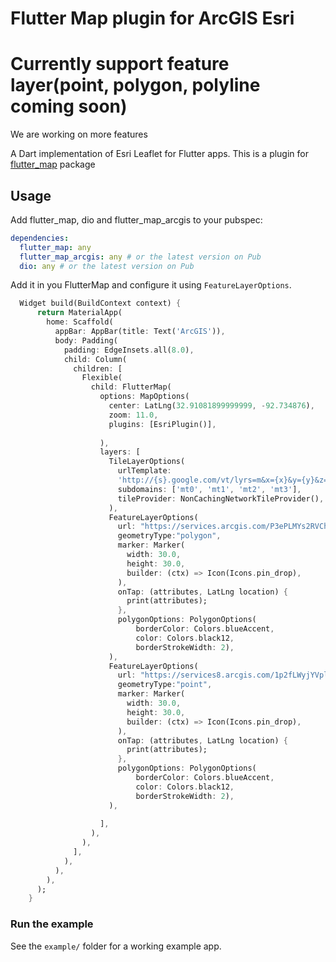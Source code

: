 # Flutter Map plugin for ArcGIS Esri

# Currently support feature layer(point, polygon, polyline coming soon)
We are working on more features

A Dart implementation of Esri Leaflet for Flutter apps.
This is a plugin for [flutter_map](https://github.com/johnpryan/flutter_map) package


## Usage

Add flutter_map, dio and  flutter_map_arcgis to your pubspec:

```yaml
dependencies:
  flutter_map: any
  flutter_map_arcgis: any # or the latest version on Pub
  dio: any # or the latest version on Pub
```

Add it in you FlutterMap and configure it using `FeatureLayerOptions`.

```dart
  Widget build(BuildContext context) {
      return MaterialApp(
        home: Scaffold(
          appBar: AppBar(title: Text('ArcGIS')),
          body: Padding(
            padding: EdgeInsets.all(8.0),
            child: Column(
              children: [
                Flexible(
                  child: FlutterMap(
                    options: MapOptions(
                      center: LatLng(32.91081899999999, -92.734876),
                      zoom: 11.0,
                      plugins: [EsriPlugin()],
  
                    ),
                    layers: [
                      TileLayerOptions(
                        urlTemplate:
                        'http://{s}.google.com/vt/lyrs=m&x={x}&y={y}&z={z}',
                        subdomains: ['mt0', 'mt1', 'mt2', 'mt3'],
                        tileProvider: NonCachingNetworkTileProvider(),
                      ),
                      FeatureLayerOptions(
                        url: "https://services.arcgis.com/P3ePLMYs2RVChkJx/arcgis/rest/services/USA_Congressional_Districts/FeatureServer/0",
                        geometryType:"polygon",
                        marker: Marker(
                          width: 30.0,
                          height: 30.0,
                          builder: (ctx) => Icon(Icons.pin_drop),
                        ),
                        onTap: (attributes, LatLng location) {
                          print(attributes);
                        },
                        polygonOptions: PolygonOptions(
                            borderColor: Colors.blueAccent,
                            color: Colors.black12,
                            borderStrokeWidth: 2),
                      ),
                      FeatureLayerOptions(
                        url: "https://services8.arcgis.com/1p2fLWyjYVpl96Ty/arcgis/rest/services/Forest_Service_Recreation_Opportunities/FeatureServer/0",
                        geometryType:"point",
                        marker: Marker(
                          width: 30.0,
                          height: 30.0,
                          builder: (ctx) => Icon(Icons.pin_drop),
                        ),
                        onTap: (attributes, LatLng location) {
                          print(attributes);
                        },
                        polygonOptions: PolygonOptions(
                            borderColor: Colors.blueAccent,
                            color: Colors.black12,
                            borderStrokeWidth: 2),
                      ),
  
                    ],
                  ),
                ),
              ],
            ),
          ),
        ),
      );
    }
```

### Run the example

See the `example/` folder for a working example app.
